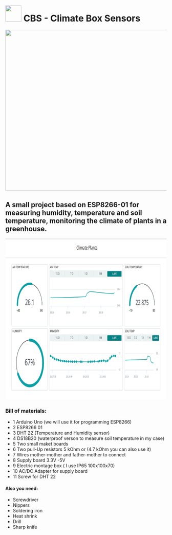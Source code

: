 # <img src="https://github.com/medical-engineer0207/CBS-/blob/main/Images/ardblueyellow.png" width="50" height="50"/> CBS - Climate Box Sensors 
 
<p align="center">
  <img src="https://github.com/medical-engineer0207/CBS/blob/main/Images/cbs.png" width="650" height="500"/> 
  </p>
  
##  A small project based on ESP8266-01 for measuring humidity, temperature and soil temperature, monitoring the climate of plants in a greenhouse.
  <p align="center">
 <img src="https://github.com/medical-engineer0207/CBS/blob/main/Images/cbs_iot.png" width="850" height="500"/> 
  </p>


### Bill of materials:
* 1 Arduino Uno (we will use it for programming ESP8266)
* 2 ESP8266 01
* 3 DHT 22 (Temperature and Humidity sensor)
* 4 DS18B20 (waterproof verson to measure soil temperature in my case)
* 5 Two small maket boards
* 6 Two pull-Up resistors 5 kOhm or (4.7 kOhm you can also use it)
* 7 Wires mother-mother and father-mother to connect
* 8 Supply board 3.3V -5V 
* 9 Electric montage box ( I use IP65 100x100x70)
* 10 AC/DC Adapter for supply board
* 11 Screw for DHT 22
#### Also you need:
* Screwdriver
* Nippers
* Soldering iron
* Heat shrink
* Drill 
* Sharp knife


